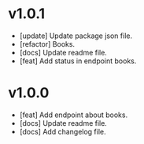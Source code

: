 # v1.0.1

- [update] Update package json file.
- [refactor] Books.
- [docs] Update readme file.
- [feat] Add status in endpoint books.

# v1.0.0

- [feat] Add endpoint about books.
- [docs] Update readme file.
- [docs] Add changelog file.